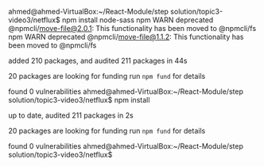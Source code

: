 ahmed@ahmed-VirtualBox:~/React-Module/step solution/topic3-video3/netflux$ npm install node-sass
npm WARN deprecated @npmcli/move-file@2.0.1: This functionality has been moved to @npmcli/fs
npm WARN deprecated @npmcli/move-file@1.1.2: This functionality has been moved to @npmcli/fs

added 210 packages, and audited 211 packages in 44s

20 packages are looking for funding
  run `npm fund` for details

found 0 vulnerabilities
ahmed@ahmed-VirtualBox:~/React-Module/step solution/topic3-video3/netflux$ npm install

up to date, audited 211 packages in 2s

20 packages are looking for funding
  run `npm fund` for details

found 0 vulnerabilities
ahmed@ahmed-VirtualBox:~/React-Module/step solution/topic3-video3/netflux$ 

